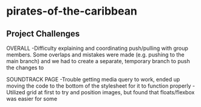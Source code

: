 # pirates-of-the-caribbean

## Project Challenges
OVERALL
-Difficulty explaining and coordinating push/pulling with group members. Some overlaps and mistakes were made (e.g. pushing to the main branch) and we had to create a separate, temporary branch to push the changes to

SOUNDTRACK PAGE
-Trouble getting media query to work, ended up moving the code to the bottom of the stylesheet for it to function properly 
-Utilized grid at first to try and position images, but found that floats/flexbox was easier for some 